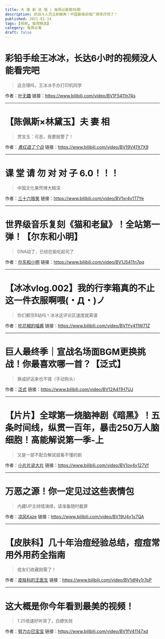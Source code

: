 ```yaml
---
title: 大 唐 新 说 唱 | 每周必看第95期
description: 非战斗人员立即撤离！中国最强说唱厂牌来炸场了！
published: 2021-01-14
tags: [视频, 每周精选]
category: 每周必看
draft: false
---
```


# 彩铅手绘王冰冰，长达6小时的视频没人能看完吧
> 这合理吗，王冰冰手办打印机同学

作者：[叶无趣](https://space.bilibili.com/28330240)
链接：https://www.bilibili.com/video/BV1F5411n74s

---

# 【陈佩斯×林黛玉】夫  妻  相
> 贾宝玉：可恶，我要报警了！

作者：[_青红造了个白_](https://space.bilibili.com/21778075)
链接：https://www.bilibili.com/video/BV19V411t7X9

---

# 课 堂 请 勿 对 对 子 6.0！！！
> 中国文化果然博大精深

作者：[三十六贱笑](https://space.bilibili.com/90361813)
链接：https://www.bilibili.com/video/BV1xr4y1T7Ye

---

# 世界级音乐复刻《猫和老鼠》！全站第一弹！【尔东和小明】
> DNA动了，已经在偷吃起司了

作者：[尔东和小明](https://space.bilibili.com/440544870)
链接：https://www.bilibili.com/video/BV1J5411n7pq

---

# 【冰冰vlog.002】我的行李箱真的不止这一件衣服啊喂(・Д・)ノ
> 你们都住B站吗！冰冰这评论区速度就离谱

作者：[吃花椒的喵酱](https://space.bilibili.com/2026561407)
链接：https://www.bilibili.com/video/BV1Yv411W71Z

---

# 巨人最终季｜宣战名场面BGM更换挑战！你最喜欢哪一首？【泛式】
> 换成好运来也不错（手动狗头）

作者：[泛式](https://space.bilibili.com/63231)
链接：https://www.bilibili.com/video/BV12A411H7UJ

---

# 【片片】全球第一烧脑神剧《暗黑》！五条时间线，纵贯一百年，暴击250万人脑细胞！高能解说第一季-上
> 又是一部不配合解说就看不懂的剧

作者：[小片片说大片](https://space.bilibili.com/10119428)
链接：https://www.bilibili.com/video/BV1oy4y127Vf

---

# 万恶之源！你一定见过这些表情包
> 内藏UP主倾情演绎，请准备随时截屏

作者：[凉风Kaze](https://space.bilibili.com/14110780)
链接：https://www.bilibili.com/video/BV19U4y1x7QA

---

# 【皮肤科】几十年治痘经验总结，痘痘常用外用药全指南
> 痘友们收藏刚需了！

作者：[皮肤科的王医生](https://space.bilibili.com/4390920)
链接：https://www.bilibili.com/video/BV1df4y1r7pP

---

# 这大概是你今年看到最美的视频！
> 1.25倍速好听哭了，白嫖失败

作者：[努力の巳宝宝](https://space.bilibili.com/33159593)
链接：https://www.bilibili.com/video/BV1fV41147xd

